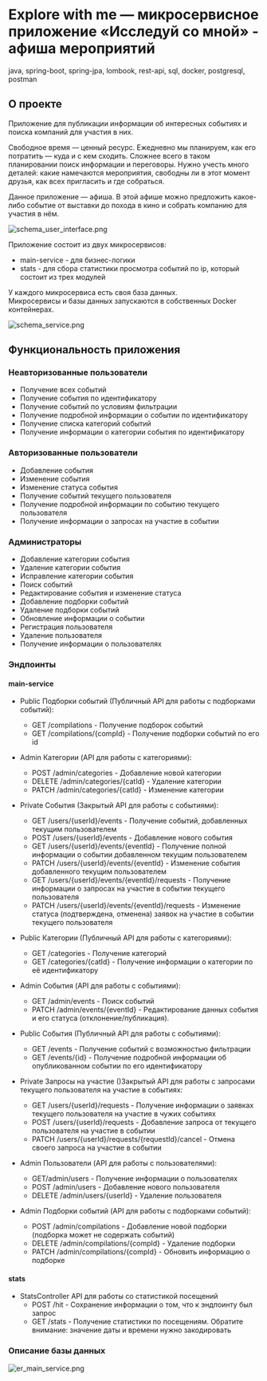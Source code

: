 # Explore with me  — микросервисное приложение «Исследуй со мной» - афиша мероприятий
java, spring-boot, spring-jpa, lombook, rest-api, sql, docker, postgresql, postman 
## О проекте
Приложение для публикации информации об интересных событиях и поиска компаний для участия в них.

Свободное время — ценный ресурс. Ежедневно мы планируем, как его потратить — куда и с кем сходить. Сложнее всего в таком планировании поиск информации и переговоры. Нужно учесть много деталей: какие намечаются мероприятия, свободны ли в этот момент друзья, как всех пригласить и где собраться.

Данное приложение — афиша. В этой афише можно предложить какое-либо событие от выставки до похода в кино и собрать компанию для участия в нём.

![schema_user_interface.png](main-service/src/main/resources/schema_user_interface.png)

Приложение состоит из двух микросервисов:
- main-service - для бизнес-логики
- stats - для сбора статистики просмотра событий по ip, который состоит из трех модулей

У каждого микросервиса есть своя база данных.  
Микросервисы и базы данных запускаются в собственных Docker контейнерах.

![schema_service.png](main-service/src/main/resources/schema_service.png)

## Функциональность приложения

### Неавторизованные пользователи

- Получение всех событий
- Получение события по идентификатору
- Получение событий по условиям фильтрации
- Получение подробной информации о событии по идентификатору
- Получение списка категорий событий
- Получение информации о категории события по идентификатору

### Авторизованные пользователи

- Добавление события
- Изменение события
- Изменение статуса события
- Получение событий текущего пользователя
- Получение подробной информации по событию текущего пользователя
- Получение информации о запросах на участие в событии

### Администраторы

- Добавление категории события
- Удаление категории события
- Исправление категории события
- Поиск событий
- Редактирование события и изменение статуса
- Добавление подборки событий
- Удаление подборки событий
- Обновление информации о событии
- Регистрация пользователя
- Удаление пользователя
- Получение информации о пользователях

### Эндпоинты

#### main-service

- Public Подборки событий (Публичный API для работы с подборками событий):
  - GET /compilations - Получение подборок событий 
  - GET /compilations/{compId} - Получение подборки событий по его id


- Admin Категории (API для работы с категориями):
  - POST /admin/categories - Добавление новой категории 
  - DELETE /admin/categories/{catId} - Удаление категории 
  - PATCH /admin/categories/{catId} - Изменение категории


- Private События (Закрытый API для работы с событиями):
  - GET /users/{userId}/events - Получение событий, добавленных текущим пользователем 
  - POST /users/{userId}/events - Добавление нового события 
  - GET /users/{userId}/events/{eventId} - Получение полной информации о событии добавленном текущим пользователем 
  - PATCH /users/{userId}/events/{eventId} - Изменение события добавленного текущим пользователем 
  - GET /users/{userId}/events/{eventId}/requests - Получение информации о запросах на участие в событии текущего пользователя 
  - PATCH /users/{userId}/events/{eventId}/requests - Изменение статуса (подтверждена, отменена) заявок на участие в событии текущего пользователя


- Public Категории (Публичный API для работы с категориями):
  - GET /categories - Получение категорий 
  - GET /categories/{catId} - Получение информации о категории по её идентификатору


- Admin События (API для работы с событиями):
  - GET /admin/events - Поиск событий 
  - PATCH /admin/events/{eventId} - Редактирование данных события и его статуса (отклонение/публикация).


- Public События (Публичный API для работы с событиями):
  - GET /events - Получение событий с возможностью фильтрации 
  - GET /events/{id} - Получение подробной информации об опубликованном событии по его идентификатору


- Private Запросы на участие ()Закрытый API для работы с запросами текущего пользователя на участие в событиях:
  - GET /users/{userId}/requests - Получение информации о заявках текущего пользователя на участие в чужих событиях 
  - POST /users/{userId}/requests - Добавление запроса от текущего пользователя на участие в событии 
  - PATCH /users/{userId}/requests/{requestId}/cancel - Отмена своего запроса на участие в событии


- Admin Пользователи (API для работы с пользователями):
  - GET/admin/users - Получение информации о пользователях 
  - POST /admin/users - Добавление нового пользователя 
  - DELETE /admin/users/{userId} - Удаление пользователя


- Admin Подборки событий (API для работы с подборками событий):
  - POST /admin/compilations - Добавление новой подборки (подборка может не содержать событий)
  - DELETE /admin/compilations/{compId} - Удаление подборки 
  - PATCH /admin/compilations/{compId} - Обновить информацию о подборке

#### stats

- StatsController API для работы со статистикой посещений 
  - POST /hit - Сохранение информации о том, что к эндпоинту был запрос 
  - GET /stats - Получение статистики по посещениям. Обратите внимание: значение даты и времени нужно закодировать

### Описание базы данных
![er_main_service.png](main-service/src/main/resources/er_main_service.png)